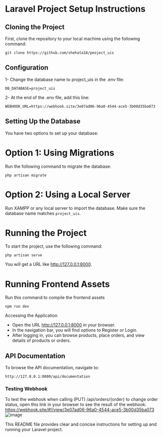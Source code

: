# Laravel Project Setup Instructions

## Cloning the Project
First, clone the repository to your local machine using the following command:
````
git clone https://github.com/shehata18/peoject_uis
````

## Configuration
1- Change the database name to project_uis in the .env file:
```
DB_DATABASE=project_uis
```
2- At the end of the .env file, add this line:
```
WEBHOOK_URL=https://webhook.site/3e07ad06-96a0-4544-ace5-3b00d35ba073
```
## Setting Up the Database
You have two options to set up your database:
# Option 1: Using Migrations
Run the following command to migrate the database:
```
php artisan migrate
```
# Option 2: Using a Local Server
Run XAMPP or any local server to import the database. 
Make sure the database name matches `project_uis`.

# Running the Project
To start the project, use the following command:
```
php artisan serve
```
You will get a URL like http://127.0.0.1:8000.

# Running Frontend Assets
Run this command to compile the frontend assets
```
npm run dev
```

Accessing the Application
* Open the URL http://127.0.0.1:8000 in your browser.
* In the navigation bar, you will find options to Register or Login.
* After logging in, you can browse products, place orders, and view details of products or orders.

## API Documentation
To browse the API documentation, navigate to:
````
http://127.0.0.1:8000/api/documentation
````


### Testing Webhook
To test the webhook when calling (PUT) /api/orders/{order} to change order status, 
open this link in your browser to see the result of the webhook:
https://webhook.site/#!/view/3e07ad06-96a0-4544-ace5-3b00d35ba073
![image](https://github.com/user-attachments/assets/2b02532d-da57-4567-9ac6-96ef5fd5ec68)



This README file provides clear and concise instructions for setting up and running your Laravel project.
